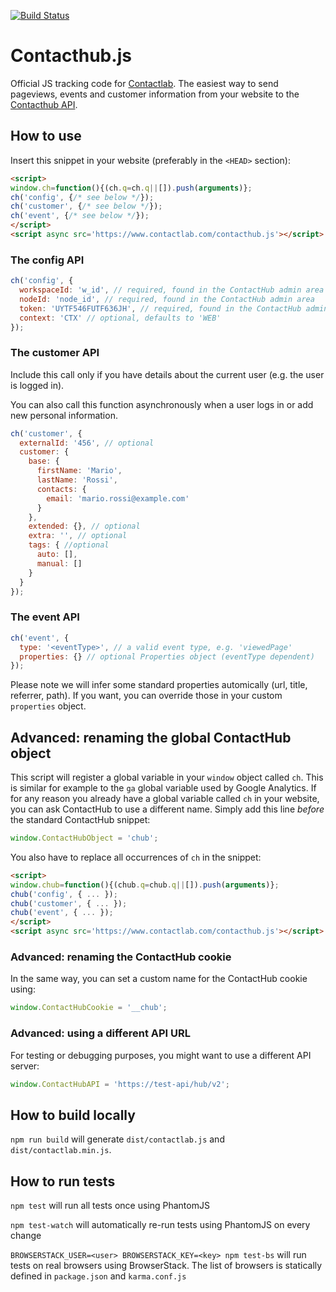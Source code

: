 [![Build Status](https://drone.our.buildo.io/api/badges/buildo/contacthub/status.svg)](https://drone.our.buildo.io/buildo/contacthub)

# Contacthub.js

Official JS tracking code for
[Contactlab](http://developer.contactlab.com/documentation/). The easiest way to
send pageviews, events and customer information from your website to the
[Contacthub API](http://developer.contactlab.com/documentation/).


## How to use

Insert this snippet in your website (preferably in the `<HEAD>` section):

```html
<script>
window.ch=function(){(ch.q=ch.q||[]).push(arguments)};
ch('config', {/* see below */});
ch('customer', {/* see below */});
ch('event', {/* see below */});
</script>
<script async src='https://www.contactlab.com/contacthub.js'></script>
```

### The config API

```js
ch('config', {
  workspaceId: 'w_id', // required, found in the ContactHub admin area
  nodeId: 'node_id', // required, found in the ContactHub admin area
  token: 'UYTF546FUTF636JH', // required, found in the ContactHub admin area
  context: 'CTX' // optional, defaults to 'WEB'
});
```

### The customer API

Include this call only if you have details about the current user (e.g. the user
is logged in).

You can also call this function asynchronously when a user logs in or add new
personal information.

```js
ch('customer', {
  externalId: '456', // optional
  customer: {
    base: {
      firstName: 'Mario',
      lastName: 'Rossi',
      contacts: {
        email: 'mario.rossi@example.com'
      }
    },
    extended: {}, // optional
    extra: '', // optional
    tags: { //optional
      auto: [],
      manual: []
    }
  }
});
```

### The event API

```js
ch('event', {
  type: '<eventType>', // a valid event type, e.g. 'viewedPage'
  properties: {} // optional Properties object (eventType dependent)
});
```

Please note we will infer some standard properties automically (url, title,
referrer, path). If you want, you can override those in your custom `properties`
object.


## Advanced: renaming the global ContactHub object

This script will register a global variable in your `window` object called `ch`.
This is similar for example to the `ga` global variable used by Google
Analytics. If for any reason you already have a global variable called `ch` in
your website, you can ask ContactHub to use a different name. Simply add this
line _before_ the standard ContactHub snippet:

```js
window.ContactHubObject = 'chub';
```

You also have to replace all occurrences of `ch` in the snippet:

```html
<script>
window.chub=function(){(chub.q=chub.q||[]).push(arguments)};
chub('config', { ... });
chub('customer', { ... });
chub('event', { ... });
</script>
<script async src='https://www.contactlab.com/contacthub.js'></script>
```


### Advanced: renaming the ContactHub cookie

In the same way, you can set a custom name for the ContactHub cookie using:

```js
window.ContactHubCookie = '__chub';
```

### Advanced: using a different API URL

For testing or debugging purposes, you might want to use a different API server:

```js
window.ContactHubAPI = 'https://test-api/hub/v2';
```


## How to build locally

`npm run build` will generate `dist/contactlab.js` and `dist/contactlab.min.js`.


## How to run tests

`npm test` will run all tests once using PhantomJS

`npm test-watch` will automatically re-run tests using PhantomJS on every change

`BROWSERSTACK_USER=<user> BROWSERSTACK_KEY=<key> npm test-bs` will run tests
on real browsers using BrowserStack. The list of browsers is statically defined
in `package.json` and `karma.conf.js`
